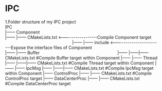 # IPC

1.Folder structure of my IPC project                                                                                         
IPC                                                                                                                          
|—— Component                                                                                                                 
|—— |—— CMakeLists.txt <-----------------Compile Component target                                                             
|—— |—— include <------------------------Expose the interface files of Component                                             
|—— |—— Buffer                                                                 
|—— |——|—— CMakeLists.txt              #Compile Buffer target within Component
|—— |—— Thread 
|—— |——|—— CMakeLists.txt              #Compile Thread target within Component
|—— |—— IpcMsg
|—— |——|—— CMakeLists.txt              #Compile IpcMsg target within Component
|—— ControlProc 
|—— |—— CMakeLists.txt                 #Compile ControlProc target
|—— DataCenterProc
|—— |—— CMakeLists.txt                 #Compile DataCenterProc target                                     
             
